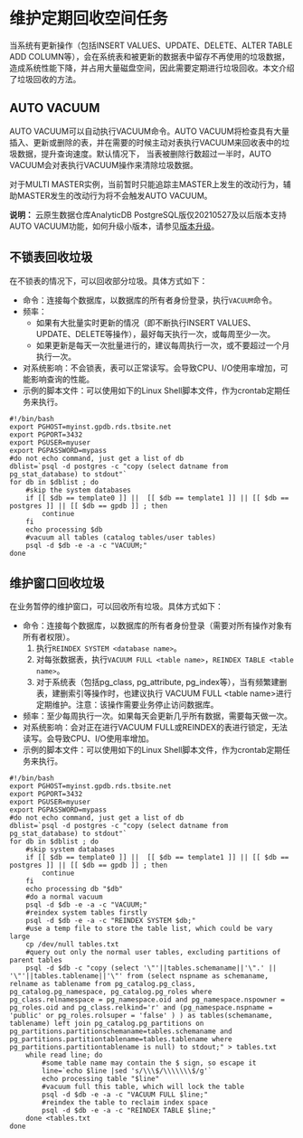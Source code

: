 # 维护定期回收空间任务

当系统有更新操作（包括INSERT VALUES、UPDATE、DELETE、ALTER TABLE ADD COLUMN等），会在系统表和被更新的数据表中留存不再使用的垃圾数据，造成系统性能下降，并占用大量磁盘空间，因此需要定期进行垃圾回收。本文介绍了垃圾回收的方法。

## AUTO VACUUM

AUTO VACUUM可以自动执行VACUUM命令。AUTO VACUUM将检查具有大量插入、更新或删除的表，并在需要的时候主动对表执行VACUUM来回收表中的垃圾数据，提升查询速度。默认情况下， 当表被删除行数超过一半时，AUTO VACUUM会对表执行VACUUM操作来清除垃圾数据。

对于MULTI MASTER实例，当前暂时只能追踪主MASTER上发生的改动行为，辅助MASTER发生的改动行为将不会触发AUTO VACUUM。

**说明：** 云原生数据仓库AnalyticDB PostgreSQL版仅20210527及以后版本支持AUTO VACUUM功能，如何升级小版本，请参见[版本升级](/intl.zh-CN/实例管理/版本管理/版本升级.md)。

## 不锁表回收垃圾

在不锁表的情况下，可以回收部分垃圾。具体方式如下：

-   命令：连接每个数据库，以数据库的所有者身份登录，执行`VACUUM`命令。
-   频率：
    -   如果有大批量实时更新的情况（即不断执行INSERT VALUES、UPDATE、DELETE等操作），最好每天执行一次，或每周至少一次。
    -   如果更新是每天一次批量进行的，建议每周执行一次，或不要超过一个月执行一次。
-   对系统影响：不会锁表，表可以正常读写。会导致CPU、I/O使用率增加，可能影响查询的性能。
-   示例的脚本文件：可以使用如下的Linux Shell脚本文件，作为crontab定期任务来执行。

```
#!/bin/bash
export PGHOST=myinst.gpdb.rds.tbsite.net
export PGPORT=3432
export PGUSER=myuser
export PGPASSWORD=mypass
#do not echo command, just get a list of db
dblist=`psql -d postgres -c "copy (select datname from pg_stat_database) to stdout"`
for db in $dblist ; do
    #skip the system databases
    if [[ $db == template0 ]] ||  [[ $db == template1 ]] || [[ $db == postgres ]] || [[ $db == gpdb ]] ; then
        continue
    fi
    echo processing $db
    #vacuum all tables (catalog tables/user tables)
    psql -d $db -e -a -c "VACUUM;"
done
```

## 维护窗口回收垃圾

在业务暂停的维护窗口，可以回收所有垃圾。具体方式如下：

-   命令：连接每个数据库，以数据库的所有者身份登录（需要对所有操作对象有所有者权限）。
    1.  执行`REINDEX SYSTEM <database name>`。
    2.  对每张数据表，执行`VACUUM FULL <table name>`，`REINDEX TABLE <table name>`。
    3.  对于系统表（包括pg\_class, pg\_attribute, pg\_index等），当有频繁建删表，建删索引等操作时，也建议执行 VACUUM FULL <table name\>进行定期维护。注意：该操作需要业务停止访问数据库。
-   频率：至少每周执行一次。如果每天会更新几乎所有数据，需要每天做一次。
-   对系统影响：会对正在进行VACUUM FULL或REINDEX的表进行锁定，无法读写。会导致CPU、I/O使用率增加。
-   示例的脚本文件：可以使用如下的Linux Shell脚本文件，作为crontab定期任务来执行。

```
#!/bin/bash
export PGHOST=myinst.gpdb.rds.tbsite.net
export PGPORT=3432
export PGUSER=myuser
export PGPASSWORD=mypass
#do not echo command, just get a list of db
dblist=`psql -d postgres -c "copy (select datname from pg_stat_database) to stdout"`
for db in $dblist ; do
    #skip system databases
    if [[ $db == template0 ]] ||  [[ $db == template1 ]] || [[ $db == postgres ]] || [[ $db == gpdb ]] ; then
        continue
    fi
    echo processing db "$db"
    #do a normal vacuum
    psql -d $db -e -a -c "VACUUM;"
    #reindex system tables firstly
    psql -d $db -e -a -c "REINDEX SYSTEM $db;"
    #use a temp file to store the table list, which could be vary large
    cp /dev/null tables.txt
    #query out only the normal user tables, excluding partitions of parent tables
    psql -d $db -c "copy (select '\"'||tables.schemaname||'\".' || '\"'||tables.tablename||'\"' from (select nspname as schemaname, relname as tablename from pg_catalog.pg_class, pg_catalog.pg_namespace, pg_catalog.pg_roles where pg_class.relnamespace = pg_namespace.oid and pg_namespace.nspowner = pg_roles.oid and pg_class.relkind='r' and (pg_namespace.nspname = 'public' or pg_roles.rolsuper = 'false' ) ) as tables(schemaname, tablename) left join pg_catalog.pg_partitions on pg_partitions.partitionschemaname=tables.schemaname and pg_partitions.partitiontablename=tables.tablename where pg_partitions.partitiontablename is null) to stdout;" > tables.txt
    while read line; do
        #some table name may contain the $ sign, so escape it
        line=`echo $line |sed 's/\\\$/\\\\\\\$/g'`
        echo processing table "$line"
        #vacuum full this table, which will lock the table
        psql -d $db -e -a -c "VACUUM FULL $line;"
        #reindex the table to reclaim index space
        psql -d $db -e -a -c "REINDEX TABLE $line;"
    done <tables.txt
done
```

